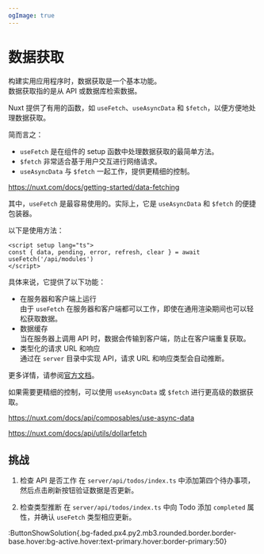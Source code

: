 ```yaml
---
ogImage: true
---
```


# 数据获取

构建实用应用程序时，数据获取是一个基本功能。\
数据获取指的是从 API 或数据库检索数据。

Nuxt 提供了有用的函数，如 `useFetch`、`useAsyncData` 和 `$fetch`，以便方便地处理数据获取。

简而言之：

- `useFetch` 是在组件的 setup 函数中处理数据获取的最简单方法。
- `$fetch` 非常适合基于用户交互进行网络请求。
- `useAsyncData` 与 `$fetch` 一起工作，提供更精细的控制。

https://nuxt.com/docs/getting-started/data-fetching

其中，`useFetch` 是最容易使用的。实际上，它是 `useAsyncData` 和 `$fetch` 的便捷包装器。

以下是使用方法：

```vue
<script setup lang="ts">
const { data, pending, error, refresh, clear } = await useFetch('/api/modules')
</script>
```

具体来说，它提供了以下功能：

- 在服务器和客户端上运行\
  由于 `useFetch` 在服务器和客户端都可以工作，即使在通用渲染期间也可以轻松获取数据。
- 数据缓存\
  当在服务器上调用 API 时，数据会传输到客户端，防止在客户端重复获取。
- 类型化的请求 URL 和响应\
  通过在 `server` 目录中实现 API，请求 URL 和响应类型会自动推断。

更多详情，请参阅[官方文档](https://nuxt.com/docs/api/composables/use-fetch)。

如果需要更精细的控制，可以使用 `useAsyncData` 或 `$fetch` 进行更高级的数据获取。

https://nuxt.com/docs/api/composables/use-async-data

https://nuxt.com/docs/api/utils/dollarfetch

## 挑战

1. 检查 API 是否工作
   在 `server/api/todos/index.ts` 中添加第四个待办事项，然后点击刷新按钮验证数据是否更新。

2. 检查类型推断
   在 `server/api/todos/index.ts` 中向 Todo 添加 `completed` 属性，并确认 `useFetch` 类型相应更新。

:ButtonShowSolution{.bg-faded.px4.py2.mb3.rounded.border.border-base.hover:bg-active.hover:text-primary.hover:border-primary:50}
